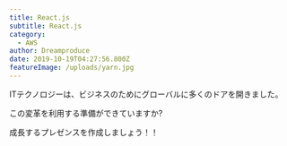 ```yaml
---
title: React.js
subtitle: React.js
category:
  - AWS
author: Dreamproduce
date: 2019-10-19T04:27:56.800Z
featureImage: /uploads/yarn.jpg
---
```

ITテクノロジーは、ビジネスのためにグローバルに多くのドアを開きました。

この変革を利用する準備ができていますか?

成長するプレゼンスを作成しましょう！！

